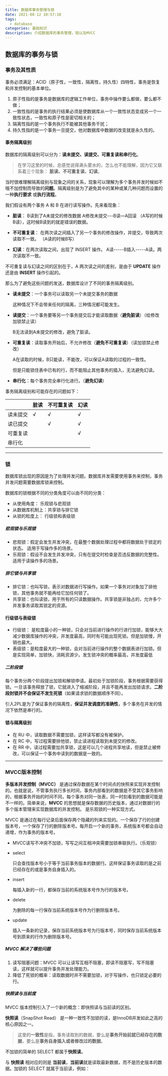 ```yaml
---
title: 数据库事务管理与锁
date: 2021-08-12 10:57:18
tags:
  - database
categories: 基础知识
description: 介绍数据库的事务管理，锁以及MVCC
---
```


## 数据库的事务与锁

### 事务及其性质

事务必须满足：ACID（原子性，一致性，隔离性，持久性）四特性，事务是恢复和并发控制的基本单位。

1. 原子性指的是事务是数据库的逻辑工作单位，事务中操作要么都做，要么都不做；
3. 一致性指的是事务的执行结果必须是使数据库从一个一致性状态变成另一个一致性状态，一致性和原子性是密切相关的；
4. 隔离性指的是一个事务执行不能被其他事务干扰；
5. 持久性指的是一个事务一旦提交，他对数据库中数据的改变就是永久性的。

#### 事务隔离级别

数据库的隔离级别可以分为：**读未提交、读提交、可重复读和串行化**。

> 在学习这里的时候，总感觉说得满头雾水的，怎么也不能理解，因为它又联系着三个现象： **脏读、不可重复读、幻读**。

当时很难理解隔离级别与现象之间的关系，现象可以理解为多个事务并发时候如不哦不加控制而导致的**问题**。隔离级别是为了避免其中的某种或某几种问题而设置的一种**执行要求** 或**执行流程**。

我们假设有两个事务 A 和 B 在进行读写操作。先来看现象：

- **脏读**： B读到了A未提交的修改数据  A修改未提交---B读—A回滚 （A写的时候B读），这时候B读到的就是错误的数据。

- **不可重复读**： 在两次读之间插入了另一个事务的修改操作，并提交，导致两次读取不一致。 （A读的时候B写）

- **幻读**：在两次读取之间，出现了 INSERT 操作。 A读-----B插入-----A读。两次读取不一致。

不可重复读与幻读之间的区别在于，A 两次读之间的差别，是由于 **UPDATE** 操作还是由 **INSERT** 操作引起的。

那么为了避免这些问题的发送，数据库设计了不同的事务隔离级别。

- **读未提交**：一个事务可以读取另一个未提交事务的数据

  这种情况下不会带来任何的隔离，三种情况都可能发生。

- **读提交**：一个事务要等另一个事务提交后才能读取数据（**避免脏读**）（给修改加锁禁止读）

  B无法读到A未提交的修改，避免了脏读。

- **可重复读**：读取事务开始后，不允许修改（**避免不可重复读**）（读加锁禁止修改）

  A在读取的时候，B只能读，不能改，可以保证A读取的过程的一致性。

  但是只能锁住表中已有的行，而不能阻止其他事务的插入，无法避免幻读。

- **串行化**：每个事务完全串行化进行。（**避免幻读**）

事务隔离级别和可能存在的问题如下：

|          | 脏读 | 不可重复读 | 幻读 |
| -------- | ---- | ---------- | ---- |
| 读未提交 | √    | √          | √    |
| 读已提交 |      | √          | √    |
| 可重复读 |      |            | √    |
| 串行化   |      |            |      |

--------



### 锁

数据库锁出现的原因是为了处理并发问题。数据库并发需要使用事务来控制，事务并发问题需要数据库锁来控制。

数据库的锁根据不同的分类角度可以由不同的分类：

- 从使用角度： 乐观锁与悲观锁
- 从数据库机制上：共享锁与排它锁
- 从锁的粒度上： 行级锁和表级锁

##### 悲观锁与乐观锁

- 悲观锁：假定会发生并发冲突，在最整个数据处理过程中都将数据处于锁定的状态。 适用于写操作多的场景。
- 乐观锁：假设不会发生并发冲突，只有在提交时检查是否违反数据的完整性。适用于读操作多的场景。

##### 排它锁与共享锁

- 排它锁：也叫写锁，表示对数据进行写操作。如果一个事务对对象加了排他锁，其他事务就不能再给它加任何锁了。
- 共享锁：也叫读锁，用于所有的只读数据操作。共享锁是非独占的，允许多个并发事务读取其锁定的资源。 

#### 行级锁与表级锁

- 行级锁： 是粒度最小的一种锁，只会对当前进行操作的行进行加锁，能够大大减少数据库操作的冲突，并发度最高，同时有可能出现死锁。但是加锁慢，开销也最大。
- 表级锁：是粒度最大的一种锁，会对当前进行操作的整个数据表进行加锁。但是实现简单，加锁快，消耗资源少。发生锁冲突的概率最高，并发度最低

##### 二阶段锁

每个事务分两个阶段提出加锁和解锁申请。最初处于加锁阶段，事务根据需要获得锁。一旦该事务释放了锁，它就进入了缩减阶段，并且不能再发出加锁请求。**二阶段封锁并不会保证不发生死锁**（如果请求锁的数据顺序不同）。

引入2PL是为了保证事务的隔离性，**保证并发调度的准确性**，多个事务在并发的情况下依然是串行的。

#### 锁与隔离级别

- 在 RU 中，读取数据不需要加锁，这样读写都没有被保护。
- 在 RC 中，写过程需要排他锁，禁止读进程读取到未提交的修改。
- 在 RR 中，读过程需要加共享锁，这是可以几个进程共享地读，但是禁止被修改，可以保证一个事务中读到的数据是一致的。

-------



### MVCC版本控制

**多版本并发控制（MVCC）** 是通过保存数据在某个时间点的快照来实现并发控制的。也就是说，不管事务执行多长时间，事务内部看到的数据是不受其它事务影响的，根据事务开始的时间不同，每个事务对同一张表，同一时刻看到的数据可能是不一样的。简单来说，**MVCC** 的思想就是保存数据的历史版本，通过对数据行的多个版本管理来实现数据库的并发控制。 是乐观锁的一种实现方式。

MVCC 是通过在每行记录后面保存两个隐藏的列来实现的。一个保存了行的创建版本号，一个保存了行的删除版本号。每开启一个新的事务，系统版本号都会自动递增，作为事务的版本号。

- MVCC读写不冲突不加锁，写写之间互相冲突需要加锁串联执行。（乐观锁）

- select

  只会查找版本号小于等于当前事务版本的数据行。这样保证事务读取的是之前已经存在的或是事务自身插入的。

- insert

  每插入新的一行，都保存当前的系统版本号作为行的版本号。

- delete

  为删除的每一行保存当前系统版本号作为行删除版本号。

- update

  插入一条新的记录，保存当前系统版本号为行版本号，同时保存当前系统版本号到原来的行作为删除版本号。



##### MVCC 解决了哪些问题

1. 读写阻塞问题：MVCC 可以让读写互相不阻塞，即读不阻塞写，写不阻塞读，这样就可以提升事务并发处理能力。
2. 降低了死锁的概率：读取数据时并不需要加锁，对于写操作，也只锁定必要的行。

##### 快照读与当前度

MVCC 版本控制引入了一个新的概念：即快照读与当前读的区别。

**快照读**（SnapShot Read） 是一种一致性不加锁的读，是InnoDB并发如此之高的核心原因之一。

>  这里的**一致性**是指，事务读取到的数据，要么是**事务开始前就已经存在的数据**，要么是**事务自身插入或者修改过的数据**。

不加锁的简单的 SELECT 都属于**快照读**。

与 **快照读** 相对应的则是 **当前读**，**当前读**就是读取最新数据，而不是历史版本的数据。加锁的 SELECT 就属于当前读，例如：